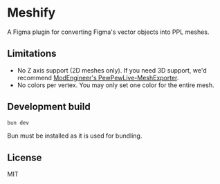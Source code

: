 # Meshify

A Figma plugin for converting Figma's vector objects into PPL meshes.

## Limitations

- No Z axis support (2D meshes only). If you need 3D support, we'd recommend [ModEngineer's PewPewLive-MeshExporter](https://github.com/ModEngineer/PewPewLive-MeshExporter).
- No colors per vertex. You may only set one color for the entire mesh.

## Development build

```sh
bun dev
```

Bun must be installed as it is used for bundling.

## License

MIT

